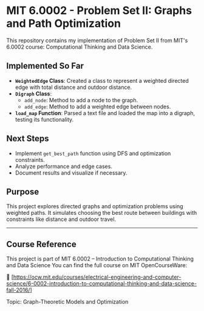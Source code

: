 
# MIT 6.0002 - Problem Set II: Graphs and Path Optimization

This repository contains my implementation of Problem Set II from MIT's 6.0002 course: Computational Thinking and Data Science.

## Implemented So Far

- **`WeightedEdge` Class**: Created a class to represent a weighted directed edge with total distance and outdoor distance.
- **`Digraph` Class**:
  - `add_node`: Method to add a node to the graph.
  - `add_edge`: Method to add a weighted edge between nodes.
- **`load_map` Function**: Parsed a text file and loaded the map into a digraph, testing its functionality.

## Next Steps

- Implement `get_best_path` function using DFS and optimization constraints.
- Analyze performance and edge cases.
- Document results and visualize if necessary.

## Purpose

This project explores directed graphs and optimization problems using weighted paths. It simulates choosing the best route between buildings with constraints like distance and outdoor travel.

---
## Course Reference
This project is part of MIT 6.0002 – Introduction to Computational Thinking and Data Science
You can find the full course on MIT OpenCourseWare:

🔗 [https://ocw.mit.edu/courses/electrical-engineering-and-computer-science/6-0002-introduction-to-computational-thinking-and-data-science-fall-2016/]

Topic: Graph-Theoretic Models and Optimization  
